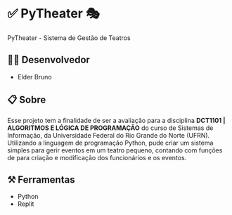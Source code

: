 # ✅ PyTheater 🎭
PyTheater - Sistema de Gestão de Teatros

## 🧑‍💻 Desenvolvedor
- Elder Bruno
  
## 📋 Sobre
Esse projeto tem a finalidade de ser a avaliação para a disciplina <b>DCT1101 | ALGORITMOS E LÓGICA DE PROGRAMAÇÃO</b> do curso de Sistemas de Informação, da Universidade Federal do Rio Grande do Norte (UFRN). Utilizando a linguagem de programação Python, pude criar um sistema simples para gerir eventos em um teatro pequeno, contando com funções de para criação e modificação dos funcionários e os eventos.


## ⚒️ Ferramentas
- Python
- Replit
